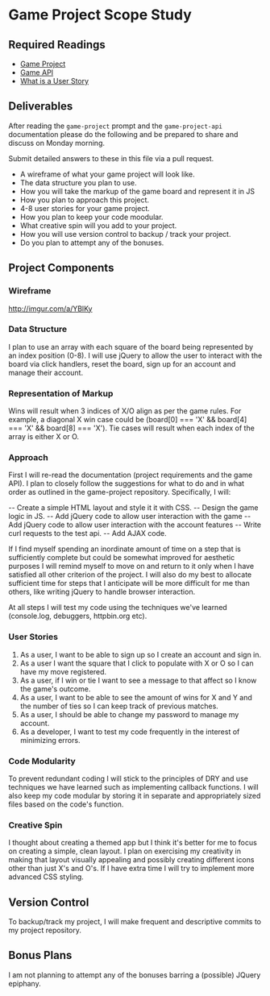 # Game Project Scope Study

## Required Readings

-   [Game Project](https://github.com/ga-wdi-boston/game-project)
-   [Game API](https://github.com/ga-wdi-boston/game-project-api)
-   [What is a User Story](http://searchsoftwarequality.techtarget.com/definition/user-story)

## Deliverables

After reading the `game-project` prompt and the `game-project-api` documentation
please do the following and be prepared to share and discuss on Monday morning.

Submit detailed answers to these in this file via a pull request.

-   A wireframe of what your game project will look like.
-   The data structure you plan to use.
-   How you will take the markup of the game board and represent it in JS
-   How you plan to approach this project.
-   4-8 user stories for your game project.
-   How you plan to keep your code moodular.
-   What creative spin will you add to your project.
-   How you will use version control to backup / track your project.
-   Do you plan to attempt any of the bonuses.

## Project Components

### Wireframe

http://imgur.com/a/YBlKy

### Data Structure

I plan to use an array with each square of the board being represented by an index position (0-8).  I will use jQuery to allow the user to interact with the board via click handlers, reset the board, sign up for an account and manage their account.      

### Representation of Markup

Wins will result when 3 indices of X/O align as per the game rules.  For example, a diagonal X win case could be (board[0] === 'X' && board[4] === 'X' && board[8] === 'X').  Tie cases will result when each index of the array is either X or O.

### Approach

First I will re-read the documentation (project requirements and the game API).  I plan to closely follow the suggestions for what to do and in what order as outlined in the game-project repository.  Specifically, I will:

--   Create a simple HTML layout and style it it with CSS.
--   Design the game logic in JS.
--   Add jQuery code to allow user interaction with the game
--   Add jQuery code to allow user interaction with the account features
--   Write curl requests to the test api.
--   Add AJAX code.

If I find myself spending an inordinate amount of time on a step that is sufficiently complete but could be somewhat improved for aesthetic purposes I will remind myself to move on and return to it only when I have satisfied all other criterion of the project.  I will also do my best to allocate sufficient time for steps that I anticipate will be more difficult for me than others, like writing jQuery to handle browser interaction.

At all steps I will test my code using the techniques we've learned (console.log, debuggers, httpbin.org etc).

### User Stories

1.  As a user, I want to be able to sign up so I create an account and sign in.
1.  As a user I want the square that I click to populate with X or O so I can have my move registered.
1.  As a user, if I win or tie I want to see a message to that affect so I know the game's outcome.
1.  As a user, I want to be able to see the amount of wins for X and Y and the number of ties so I can keep track of previous matches.
1.  As a user, I should be able to change my password to manage my account.
1.  As a developer, I want to test my code frequently in the interest of minimizing errors.

### Code Modularity

To prevent redundant coding I will stick to the principles of DRY and use techniques we have learned such as implementing callback functions.  I will also keep my code modular by storing it in separate and appropriately sized files based on the code's function.

### Creative Spin

I thought about creating a themed app but I think it's better for me to focus on creating a simple, clean layout.  I plan on exercising my creativity in making that layout visually appealing and possibly creating different icons other than just X's and O's.  If I have extra time I will try to implement more advanced CSS styling.

## Version Control

To backup/track my project, I will make frequent and descriptive commits to my project repository.

## Bonus Plans

I am not planning to attempt any of the bonuses barring a (possible) JQuery epiphany.

